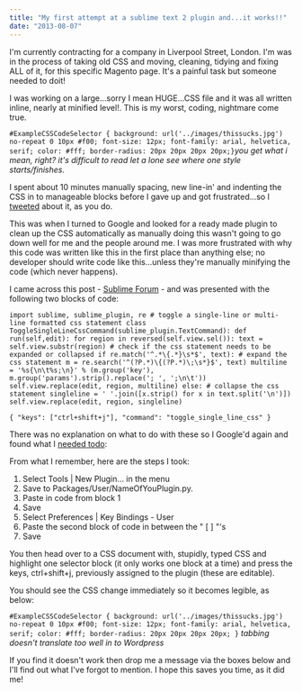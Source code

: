 ```yaml
---
title: "My first attempt at a sublime text 2 plugin and...it works!!"
date: "2013-08-07"
---
```


I'm currently contracting for a company in Liverpool Street, London. I'm was in the process of taking old CSS and moving, cleaning, tidying and fixing ALL of it, for this specific Magento page. It's a painful task but someone needed to doit!

I was working on a large...sorry I mean HUGE...CSS file and it was all written inline, nearly at minified level!. This is my worst, coding, nightmare come true.

`#ExampleCSSCodeSelector { background: url('../images/thissucks.jpg') no-repeat 0 10px #f00; font-size: 12px; font-family: arial, helvetica, serif; color: #fff; border-radius: 20px 20px 20px 20px;}`_you get what i mean, right? it's difficult to read let a lone see where one style starts/finishes._

I spent about 10 minutes manually spacing, new line-in' and indenting the CSS in to manageable blocks before I gave up and got frustrated...so I [tweeted](https://twitter.com/ScriptedPixels/status/365057832992772098 "my small rant") about it, as you do.

This was when I turned to Google and looked for a ready made plugin to clean up the CSS automatically as manually doing this wasn't going to go down well for me and the people around me. I was more frustrated with why this code was written like this in the first place than anything else; no developer should write code like this...unless they're manually minifying the code (which never happens).

I came across this post - [Sublime Forum](https://www.sublimetext.com/forum/viewtopic.php?f=6&t=2237 "Plugin help") - and was presented with the following two blocks of code:

`import sublime, sublime_plugin, re # toggle a single-line or multi-line formatted css statement class ToggleSingleLineCssCommand(sublime_plugin.TextCommand): def run(self,edit): for region in reversed(self.view.sel()): text = self.view.substr(region) # check if the css statement needs to be expanded or collapsed if re.match('^.*\{.*}\s*$', text): # expand the css statement m = re.search('^(?P.*)\{(?P.*)\;\s*}$', text) multiline = '%s{\n\t%s;\n}' % (m.group('key'), m.group('params').strip().replace('; ', ';\n\t')) self.view.replace(edit, region, multiline) else: # collapse the css statement singleline = ' '.join([x.strip() for x in text.split('\n')]) self.view.replace(edit, region, singleline)`

`{ "keys": ["ctrl+shift+j"], "command": "toggle_single_line_css" }`

There was no explanation on what to do with these so I Google'd again and found what I [needed todo](https://sublimetext.info/docs/en/extensibility/plugins.html#your-first-plugin "How to set up your own plugin"):

From what I remember, here are the steps I took:

1. Select Tools | New Plugin… in the menu
2. Save to Packages/User/NameOfYouPlugin.py.
3. Paste in code from block 1
4. Save
5. Select Preferences | Key Bindings - User
6. Paste the second block of code in between the " \[ \] "'s
7. Save

You then head over to a CSS document with, stupidly, typed CSS and highlight one selector block (it only works one block at a time) and press the keys, ctrl+shift+j, previously assigned to the plugin (these are editable).

You should see the CSS change immediately so it becomes legible, as below:

`#ExampleCSSCodeSelector { background: url('../images/thissucks.jpg') no-repeat 0 10px #f00; font-size: 12px; font-family: arial, helvetica, serif; color: #fff; border-radius: 20px 20px 20px 20px; }` _tabbing doesn't translate too well in to Wordpress_

If you find it doesn't work then drop me a message via the boxes below and I'll find out what I've forgot to mention. I hope this saves you time, as it did me!
